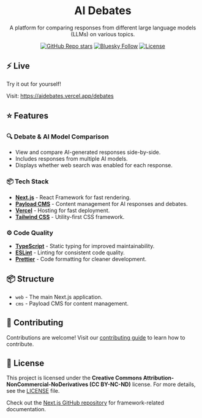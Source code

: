 <h1 align="center">AI Debates</h1>
<p align="center">
A platform for comparing responses from different large language models (LLMs) on various topics.
</p>
<div align="center">
  <a href="https://github.com/dreamy32/aidebates/stargazers"><img alt="GitHub Repo stars" src="https://img.shields.io/github/stars/dreamy32/aidebates"></a>
  <a href="https://bsky.app/profile/drseek32.bsky.social"><img alt="Bluesky Follow" src="https://img.shields.io/twitter/follow/drseek32?logo=bluesky"></a>
  <a href="https://github.com/dreamy32/aidebates/blob/main/LICENSE"><img alt="License" src="https://img.shields.io/badge/License-CC%20BY--NC--ND-yellow"></a>
</div>

## ⚡ Live

Try it out for yourself!

Visit: <https://aidebates.vercel.app/debates>

## ⭐ Features

### 🔍 Debate & AI Model Comparison
- View and compare AI-generated responses side-by-side.
- Includes responses from multiple AI models.
- Displays whether web search was enabled for each response.

### 📦 Tech Stack
- **[Next.js](https://nextjs.org/)** - React Framework for fast rendering.
- **[Payload CMS](https://payloadcms.com/)** - Content management for AI responses and debates.
- **[Vercel](https://vercel.com/)** - Hosting for fast deployment.
- **[Tailwind CSS](https://tailwindcss.com/)** - Utility-first CSS framework.

### ⚙️ Code Quality
- **[TypeScript](https://www.typescriptlang.org/)** - Static typing for improved maintainability.
- **[ESLint](https://eslint.org/)** - Linting for consistent code quality.
- **[Prettier](https://prettier.io/)** - Code formatting for cleaner development.

## 📦 Structure

- `web` - The main Next.js application.
- `cms` - Payload CMS for content management.

## 🤝 Contributing

Contributions are welcome! Visit our [contributing guide](https://github.com/dreamy32/aidebates/blob/main/CONTRIBUTING.md) to learn how to contribute.

## 📜 License

This project is licensed under the **Creative Commons Attribution-NonCommercial-NoDerivatives (CC BY-NC-ND)** license. For more details, see the [LICENSE](./LICENSE) file.

Check out the [Next.js GitHub repository](https://github.com/vercel/next.js/) for framework-related documentation.
